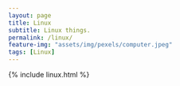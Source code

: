 ```yaml
---
layout: page
title: Linux
subtitle: Linux things.
permalink: /linux/
feature-img: "assets/img/pexels/computer.jpeg"
tags: [Linux]
---
```



{% include linux.html %}